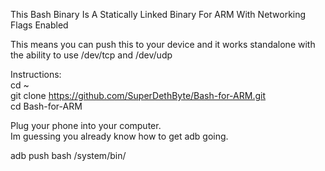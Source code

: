 This Bash Binary Is A Statically Linked Binary For ARM With Networking Flags Enabled

This means you can push this to your device and it works standalone with the ability to use /dev/tcp and /dev/udp

Instructions:                                                
cd ~                                                             
git clone https://github.com/SuperDethByte/Bash-for-ARM.git            
cd Bash-for-ARM

Plug your phone into your computer.                                
Im guessing you already know how to get adb going.

adb push bash /system/bin/
